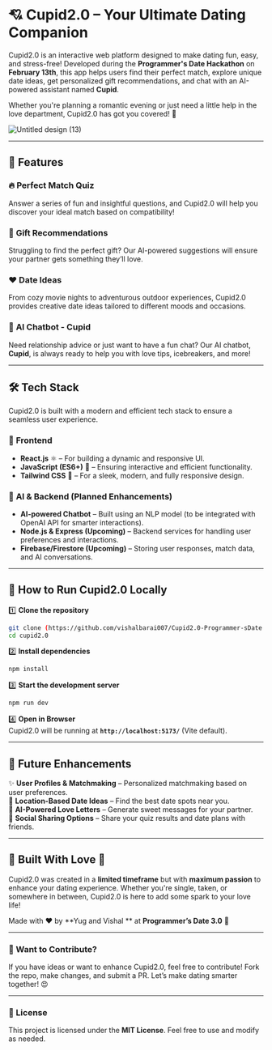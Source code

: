 # 💘 Cupid2.0 – Your Ultimate Dating Companion  

Cupid2.0 is an interactive web platform designed to make dating fun, easy, and stress-free! Developed during the **Programmer's Date Hackathon** on **February 13th**, this app helps users find their perfect match, explore unique date ideas, get personalized gift recommendations, and chat with an AI-powered assistant named **Cupid**.  

Whether you're planning a romantic evening or just need a little help in the love department, Cupid2.0 has got you covered! 💝  

![Untitled design (13)](https://github.com/user-attachments/assets/9f64e9ba-e0dc-46df-a9c1-66ecc27c8bb7)

---  


## 🌟 Features  

### 🔥 **Perfect Match Quiz**  
Answer a series of fun and insightful questions, and Cupid2.0 will help you discover your ideal match based on compatibility!  

### 🎁 **Gift Recommendations**  
Struggling to find the perfect gift? Our AI-powered suggestions will ensure your partner gets something they’ll love.  

### ❤️ **Date Ideas**  
From cozy movie nights to adventurous outdoor experiences, Cupid2.0 provides creative date ideas tailored to different moods and occasions.  

### 🤖 **AI Chatbot - Cupid**  
Need relationship advice or just want to have a fun chat? Our AI chatbot, **Cupid**, is always ready to help you with love tips, icebreakers, and more!  

---  

## 🛠 Tech Stack  

Cupid2.0 is built with a modern and efficient tech stack to ensure a seamless user experience.  

### 📌 **Frontend**  
- **React.js** ⚛️ – For building a dynamic and responsive UI.  
- **JavaScript (ES6+)** 🚀 – Ensuring interactive and efficient functionality.  
- **Tailwind CSS** 🎨 – For a sleek, modern, and fully responsive design.  

### 🤖 **AI & Backend (Planned Enhancements)**  
- **AI-powered Chatbot** – Built using an NLP model (to be integrated with OpenAI API for smarter interactions).  
- **Node.js & Express (Upcoming)** – Backend services for handling user preferences and interactions.  
- **Firebase/Firestore (Upcoming)** – Storing user responses, match data, and AI conversations.  

---  

## 🚀 How to Run Cupid2.0 Locally  

1️⃣ **Clone the repository**  
```sh  
git clone (https://github.com/vishalbarai007/Cupid2.0-Programmer-sDate.git)  
cd cupid2.0  
```

2️⃣ **Install dependencies**  
```sh  
npm install  
```

3️⃣ **Start the development server**  
```sh  
npm run dev  
```

4️⃣ **Open in Browser**  
Cupid2.0 will be running at **`http://localhost:5173/`** (Vite default).  

---  

## 🎯 Future Enhancements  

✨ **User Profiles & Matchmaking** – Personalized matchmaking based on user preferences.  
📍 **Location-Based Date Ideas** – Find the best date spots near you.  
💌 **AI-Powered Love Letters** – Generate sweet messages for your partner.  
🔗 **Social Sharing Options** – Share your quiz results and date plans with friends.  

---  

## 🎉 Built With Love 💖  

Cupid2.0 was created in a **limited timeframe** but with **maximum passion** to enhance your dating experience. Whether you're single, taken, or somewhere in between, Cupid2.0 is here to add some spark to your love life!  

Made with ❤️ by **Yug and Vishal ** at **Programmer’s Date 3.0** 🚀  

---  

### 📩 Want to Contribute?  

If you have ideas or want to enhance Cupid2.0, feel free to contribute! Fork the repo, make changes, and submit a PR. Let’s make dating smarter together! 😍  

---  

### 📜 License  
This project is licensed under the **MIT License**. Feel free to use and modify as needed.  

